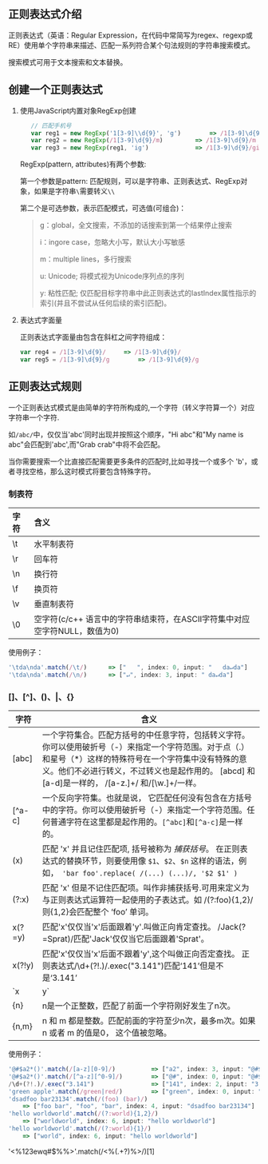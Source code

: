 ## 正则表达式介绍

正则表达式（英语：Regular Expression，在代码中常简写为regex、regexp或RE）使用单个字符串来描述、匹配一系列符合某个句法规则的字符串搜索模式。           

搜索模式可用于文本搜索和文本替换。



## 创建一个正则表达式    

1. 使用JavaScript内置对象RegExp创建     

   ```javascript
      // 匹配手机号
      var reg1 = new RegExp('1[3-9]\\d{9}', 'g')		=> /1[3-9]\d{9}/g
      var reg2 = new RegExp(/1[3-9]\d{9}/m)			=> /1[3-9]\d{9}/m
      var reg3 = new RegExp(reg1, 'ig')				=> /1[3-9]\d{9}/gi
   ```

   RegExp(pattern, attributes)有两个参数:

   第一个参数是pattern: 匹配规则，可以是字符串、正则表达式、RegExp对象，如果是字符串`\`需要转义`\\`

   第二个是可选参数，表示匹配模式，可选值(可组合)：

   > g：global，全文搜索，不添加的话搜索到第一个结果停止搜索
   >
   > i：ingore case，忽略大小写，默认大小写敏感
   >
   > m：multiple lines，多行搜索 
   >
   > u: Unicode; 将模式视为Unicode序列点的序列 
   >
   > y: 粘性匹配; 仅匹配目标字符串中此正则表达式的lastIndex属性指示的索引(并且不尝试从任何后续的索引匹配)。

2. 表达式字面量

   正则表达式字面量由包含在斜杠之间字符组成：

   ```javascript
   var reg4 = /1[3-9]\d{9}/		=> /1[3-9]\d{9}/
   var reg5 = /1[3-9]\d{9}/g		=> /1[3-9]\d{9}/g
   ```



## 正则表达式规则

一个正则表达式模式是由简单的字符所构成的,一个字符（转义字符算一个）对应字符串一个字符.    

如`/abc/`中，仅仅当'abc'同时出现并按照这个顺序，"Hi abc"和"My name is abc"会匹配到'abc',而"Grab crab"中将不会匹配。

当你需要搜索一个比直接匹配需要更多条件的匹配时,比如寻找一个或多个 'b'，或者寻找空格，那么这时模式将要包含特殊字符。



### 制表符

| 字符 | 含义                                                         |
| :--- | :----------------------------------------------------------- |
| \t   | 水平制表符                                                   |
| \r   | 回车符                                                       |
| \n   | 换行符                                                       |
| \f   | 换页符                                                       |
| \v   | 垂直制表符                                                   |
| \0   | 空字符(c/c++ 语言中的字符串结束符，在ASCII字符集中对应空字符NULL，数值为0) |

使用例子：

```javascript
'\tda\nda'.match(/\t/)		=> ["	", index: 0, input: "	da↵da"]
'\tda\nda'.match(/\n/)		=> ["↵", index: 3, input: "	da↵da"]
```



### []、[^]、()、|、{}      

| 字符   | 含义                                                         |
| ------ | ------------------------------------------------------------ |
| [abc]  | 一个字符集合。匹配方括号的中任意字符，包括转义字符。你可以使用破折号（-）来指定一个字符范围。对于点（.）和星号（*）这样的特殊符号在一个字符集中没有特殊的意义。他们不必进行转义，不过转义也是起作用的。 [abcd] 和[a-d]是一样的， /[a-z.]+/ 和/[\w.]+/一样。 |
| [^a-c] | 一个反向字符集。也就是说， 它匹配任何没有包含在方括号中的字符。你可以使用破折号（-）来指定一个字符范围。任何普通字符在这里都是起作用的。`[^abc]`和`[^a-c]`是一样的。 |
| (x)    | 匹配 'x' 并且记住匹配项, 括号被称为 *捕获括号*。 在正则表达式的替换环节，则要使用像 `$1`、`$2`、`$n` 这样的语法，例如，` 'bar foo'.replace( /(...) (...)/, '$2 $1' )` |
| (?:x)  | 匹配 'x' 但是不记住匹配项。叫作非捕获括号.可用来定义为与正则表达式运算符一起使用的子表达式。如 /(?:foo){1,2}/则{1,2}会匹配整个 ‘foo’ 单词。 |
| x(?=y) | 匹配'x'仅仅当'x'后面跟着'y'.叫做正向肯定查找。 /Jack(?=Sprat)/匹配'Jack'仅仅当它后面跟着'Sprat'。 |
| x(?!y) | 匹配'x'仅仅当'x'后面不跟着'y',这个叫做正向否定查找。 正则表达式/\d+(?!\.)/.exec("3.141")匹配‘141’但是不是‘3.141’ |
| `x|y`  | 匹配‘x’或者‘y’。 /green\|red/匹配“green apple”中的‘green’和“red apple”中的‘red’ |
| {n}    | n是一个正整数，匹配了前面一个字符刚好发生了n次。             |
| {n,m}  | n 和 m 都是整数。匹配前面的字符至少n次，最多m次。如果 n 或者 m 的值是0， 这个值被忽略。 |

使用例子：

```javascript
'@#$a2*()'.match(/[a-z][0-9]/)			=> ["a2", index: 3, input: "@#$a2*()"]
'@#$a2*()'.match(/[^a-z][^0-9]/)		=> ["@#", index: 0, input: "@#$a2*()"]
/\d+(?!.)/.exec("3.141")				=> ["141", index: 2, input: "3.141"]
'green apple'.match(/green|red/)		=> ["green", index: 0, input: "green apple"]
'dsadfoo bar23134'.match(/(foo) (bar)/)	
    => ["foo bar", "foo", "bar", index: 4, input: "dsadfoo bar23134"]
'hello worldworld'.match(/(?:world){1,2}/)	
    => ["worldworld", index: 6, input: "hello worldworld"]
'hello worldworld'.match(/(?:world){1}/)	
    => ["world", index: 6, input: "hello worldworld"]
```





'<%123ewq#$%%>'.match(/<%(.+?)%>/)[1]





